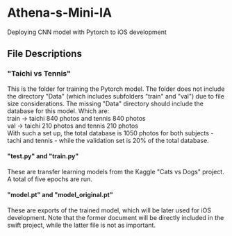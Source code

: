 # Athena-s-Mini-IA
Deploying CNN model with Pytorch to iOS development 

## File Descriptions
### "Taichi vs Tennis"
This is the folder for training the Pytorch model. The folder does not include the directory "Data" (which includes subfolders "train" and "val") due to file size considerations. The missing "Data" directory should include the database for this model. Which are:
<br /> train -> taichi 840 photos and tennis 840 photos
<br /> val -> taichi 210 photos and tennis 210 photos 
<br /> With such a set up, the total database is 1050 photos for both subjects - tachi and tennis - while the validation set is 20% of the total database.
#### "test.py" and "train.py" 
These are transfer learning models from the Kaggle "Cats vs Dogs" project. A total of five epochs are run. 
#### "model.pt" and "model_original.pt"
These are exports of the trained model, which will be later used for iOS development. Note that the former document will be directly included in the swift project, while the latter file is not as important.
